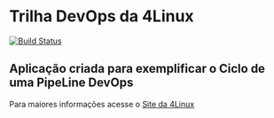 # Trilha DevOps da 4Linux

<!-- Altere a Flag abaixo com sua URL do Travis -->
[![Build Status](https://travis-ci.com/lucassavino/DevOpsLab-HelloWorld.svg?branch=master)](https://travis-ci.com/lucassavino/DevOpsLab-HelloWorld)

## Aplicação criada para exemplificar o Ciclo de uma PipeLine DevOps


Para maiores informações acesse o [Site da 4Linux](https://www.4linux.com.br/cursos/devops)
